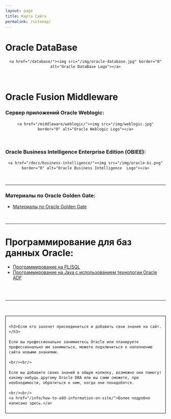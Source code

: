 ```yaml
---
layout: page
title: Карта Сайта
permalink: /sitemap/
---
```


# Oracle DataBase

<div align="center">

    <a href="/database/"><img src="/img/oracle-database.jpg" border="0" alt="Oracle DataBase Logo"></a>

</div>

<br/>

# Oracle Fusion Middleware

### Сервер приложений Oracle Weblogic:

<div align="center">

    <a href="/middleware/weblogic/"><img src="/img/weblogic.jpg" border="0" alt="Oracle Weblogic Logo"></a>

</div>

<br/>

### Oracle Business Intelligence Enterprise Edition (OBIEE):

<div align="center">

    <a href="/docs/business-intelligence/"><img src="/img/oracle-bi.png" border="0" alt="Oracle Business Intelligence  Logo"></a>

</div>

<br/>

<hr>

### Материалы по Oracle Golden Gate:

<ul>
	<li><a href="/golden-gate/">Материалы по Oracle Golden Gate</a></li>
</ul>

<br/>

<hr>

<h1>Программирование для баз данных Oracle:</h1>
<ul>
	<li><a href="https://plsql.ru/">Программирование на PL/SQL</a></li>
	<li><a href="https://oracle-adf.ru/">Программирование на Java с использованием технологии Oracle ADF</a></li>
</ul>

<br/><br/>

<hr/>
<br/><br/>

<div style="padding:10px; border:thin solid black;">

    <h3>Если кто захочет присоединиться и добавить свои знания на сайт.</h3>

    Если вы профессионально занимаетесь Oracle или планируете профессионально им заниматься, можете подключиться к наполнению сайта новыми знаниями.

    <br/><br/>

    Если вы добавите своих знаний в общую копилку, возможно они помогут какому-нибудь другому Oracle DBA или вы сами сможете, при необходимости, обратиться к ним, когда они понадобятся.

    <br/><br/>
    <a href="/info/how-to-add-information-on-site/">Более подробно написано здесь.</a>

</div>
